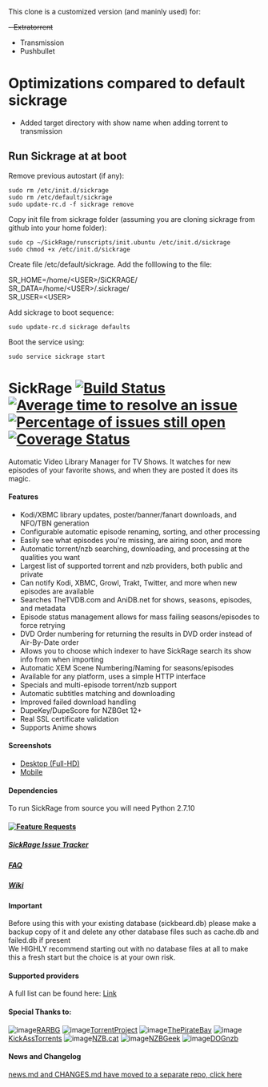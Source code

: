 This clone is a customized version (and maninly used) for: 

~~- Extratorrent~~ 
- Transmission 
- Pushbullet 

# Optimizations compared to default sickrage

- Added target directory with show name when adding torrent to transmission 

## Run Sickrage at at boot 

Remove previous autostart (if any):

`sudo rm /etc/init.d/sickrage`  
`sudo rm /etc/default/sickrage`  
`sudo update-rc.d -f sickrage remove`  
  
Copy init file from sickrage folder (assuming you are cloning sickrage from github into your home folder):

`sudo cp ~/SickRage/runscripts/init.ubuntu /etc/init.d/sickrage`  
`sudo chmod +x /etc/init.d/sickrage`  
  
Create file /etc/default/sickrage. Add the folllowing to the file: 

SR_HOME=/home/\<USER\>/SiCKRAGE/  
SR_DATA=/home/\<USER\>/.sickrage/  
SR_USER=\<USER\>  

Add sickrage to boot sequence: 

`sudo update-rc.d sickrage defaults`

Boot the service using: 

`sudo service sickrage start`

SickRage [![Build Status](https://travis-ci.org/SickRage/SickRage.svg?branch=develop)](https://travis-ci.org/SickRage/SickRage) [![Average time to resolve an issue](http://isitmaintained.com/badge/resolution/SickRage/SickRage.svg)](http://isitmaintained.com/project/SickRage/SickRage "Average time to resolve an issue") [![Percentage of issues still open](http://isitmaintained.com/badge/open/SickRage/SickRage.svg)](http://isitmaintained.com/project/SickRage/SickRage "Percentage of issues still open") [![Coverage Status](https://coveralls.io/repos/SickRage/SickRage/badge.svg?branch=develop&service=github)](https://coveralls.io/github/SickRage/SickRage?branch=develop)  
=====
Automatic Video Library Manager for TV Shows. It watches for new episodes of your favorite shows, and when they are posted it does its magic.



#### Features
 - Kodi/XBMC library updates, poster/banner/fanart downloads, and NFO/TBN generation
 - Configurable automatic episode renaming, sorting, and other processing
 - Easily see what episodes you're missing, are airing soon, and more
 - Automatic torrent/nzb searching, downloading, and processing at the qualities you want
 - Largest list of supported torrent and nzb providers, both public and private
 - Can notify Kodi, XBMC, Growl, Trakt, Twitter, and more when new episodes are available
 - Searches TheTVDB.com and AniDB.net for shows, seasons, episodes, and metadata
 - Episode status management allows for mass failing seasons/episodes to force retrying
 - DVD Order numbering for returning the results in DVD order instead of Air-By-Date order
 - Allows you to choose which indexer to have SickRage search its show info from when importing
 - Automatic XEM Scene Numbering/Naming for seasons/episodes
 - Available for any platform, uses a simple HTTP interface
 - Specials and multi-episode torrent/nzb support
 - Automatic subtitles matching and downloading
 - Improved failed download handling
 - DupeKey/DupeScore for NZBGet 12+
 - Real SSL certificate validation
 - Supports Anime shows

#### Screenshots
- [Desktop (Full-HD)](http://imgur.com/a/4fpBk)
- [Mobile](http://imgur.com/a/WPyG6)

#### Dependencies
 To run SickRage from source you will need Python 2.7.10

#### [![Feature Requests](https://cloud.githubusercontent.com/assets/390379/10127973/045b3a96-6560-11e5-9b20-31a2032956b2.png)](http://feathub.com/SickRage/SickRage)

##### [SickRage Issue Tracker](https://github.com/SickRage/SickRage/issues)

##### [FAQ](https://github.com/SickRage/SickRage/wiki/Frequently-Asked-Questions)

##### [Wiki](https://github.com/SickRage/SickRage/wiki)

#### Important
Before using this with your existing database (sickbeard.db) please make a backup copy of it and delete any other database files such as cache.db and failed.db if present<br>
We HIGHLY recommend starting out with no database files at all to make this a fresh start but the choice is at your own risk.

#### Supported providers

A full list can be found here: [Link](https://github.com/SickRage/SickRage/wiki/SickRage-Search-Providers)

#### Special Thanks to:
![image](https://rarbg.com/favicon.ico)[RARBG](https://rarbg.to)
![image](https://torrentproject.se/favicon.ico)[TorrentProject](https://torrentproject.se/about)
![image](https://thepiratebay.se/favicon.ico)[ThePirateBay](https://thepiratebay.se/)
![image](http://kat.cr/favicon.ico)[KickAssTorrents](https://kat.cr)
![image](https://nzb.cat/favicon.ico)[NZB.cat](https://nzb.cat/)
![image](https://nzbgeek.info/favicon.ico)[NZBGeek](https://nzbgeek.info)
![image](https://raw.githubusercontent.com/SickRage/SickRage/master/gui/slick/images/providers/dognzb.png)[DOGnzb](dognzb.cr)

#### News and Changelog
[news.md and CHANGES.md have moved to a separate repo, click here](https://github.com/SickRage/sickrage.github.io)
